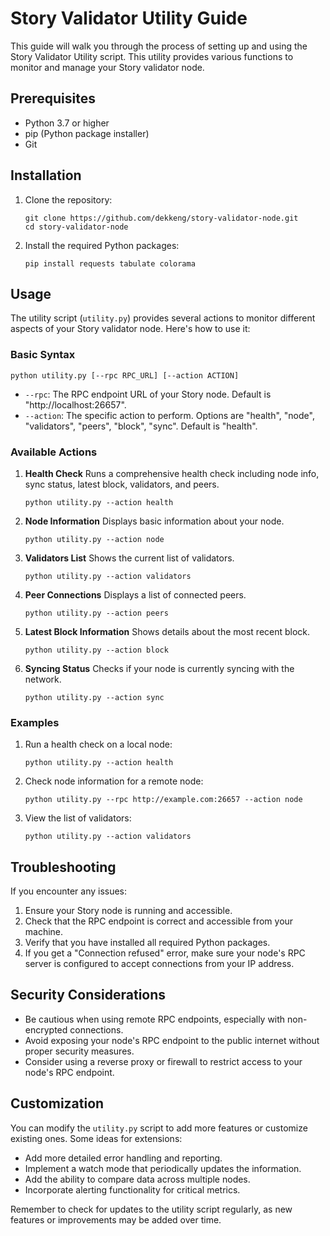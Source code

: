 # Story Validator Utility Guide

This guide will walk you through the process of setting up and using the Story Validator Utility script. This utility provides various functions to monitor and manage your Story validator node.

## Prerequisites

- Python 3.7 or higher
- pip (Python package installer)
- Git

## Installation

1. Clone the repository:
   ```
   git clone https://github.com/dekkeng/story-validator-node.git
   cd story-validator-node
   ```

2. Install the required Python packages:
   ```
   pip install requests tabulate colorama
   ```

## Usage

The utility script (`utility.py`) provides several actions to monitor different aspects of your Story validator node. Here's how to use it:

### Basic Syntax

```
python utility.py [--rpc RPC_URL] [--action ACTION]
```

- `--rpc`: The RPC endpoint URL of your Story node. Default is "http://localhost:26657".
- `--action`: The specific action to perform. Options are "health", "node", "validators", "peers", "block", "sync". Default is "health".

### Available Actions

1. **Health Check**
   Runs a comprehensive health check including node info, sync status, latest block, validators, and peers.
   ```
   python utility.py --action health
   ```

2. **Node Information**
   Displays basic information about your node.
   ```
   python utility.py --action node
   ```

3. **Validators List**
   Shows the current list of validators.
   ```
   python utility.py --action validators
   ```

4. **Peer Connections**
   Displays a list of connected peers.
   ```
   python utility.py --action peers
   ```

5. **Latest Block Information**
   Shows details about the most recent block.
   ```
   python utility.py --action block
   ```

6. **Syncing Status**
   Checks if your node is currently syncing with the network.
   ```
   python utility.py --action sync
   ```

### Examples

1. Run a health check on a local node:
   ```
   python utility.py --action health
   ```

2. Check node information for a remote node:
   ```
   python utility.py --rpc http://example.com:26657 --action node
   ```

3. View the list of validators:
   ```
   python utility.py --action validators
   ```

## Troubleshooting

If you encounter any issues:

1. Ensure your Story node is running and accessible.
2. Check that the RPC endpoint is correct and accessible from your machine.
3. Verify that you have installed all required Python packages.
4. If you get a "Connection refused" error, make sure your node's RPC server is configured to accept connections from your IP address.

## Security Considerations

- Be cautious when using remote RPC endpoints, especially with non-encrypted connections.
- Avoid exposing your node's RPC endpoint to the public internet without proper security measures.
- Consider using a reverse proxy or firewall to restrict access to your node's RPC endpoint.

## Customization

You can modify the `utility.py` script to add more features or customize existing ones. Some ideas for extensions:

- Add more detailed error handling and reporting.
- Implement a watch mode that periodically updates the information.
- Add the ability to compare data across multiple nodes.
- Incorporate alerting functionality for critical metrics.

Remember to check for updates to the utility script regularly, as new features or improvements may be added over time.